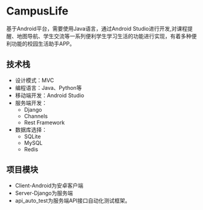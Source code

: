 # CampusLife

基于Android平台，需要使用Java语言，通过Android Studio进行开发,对课程提醒、地图导航、学生交流等一系列便利学生学习生活的功能进行实现，有着多种便利功能的校园生活助手APP。


## 技术栈

- 设计模式：MVC
- 编程语言：Java、Python等
- 移动端开发：Android Studio
- 服务端开发：
    - Django
    - Channels
    - Rest Framework
- 数据库选择：
    - SQLite
    - MySQL
    - Redis


## 项目模块

- Client-Android为安卓客户端
- Server-Django为服务端
- api_auto_test为服务端API接口自动化测试框架。
